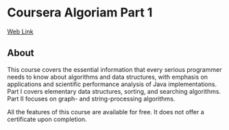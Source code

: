 # Coursera Algoriam Part 1 #
[Web Link](https://www.coursera.org/learn/algorithms-part1 "link")


## About ##
This course covers the essential information that every serious programmer needs to know about algorithms and data structures, with emphasis on applications and scientific performance analysis of Java implementations. Part I covers elementary data structures, sorting, and searching algorithms. Part II focuses on graph- and string-processing algorithms.

All the features of this course are available for free.  It does not offer a certificate upon completion.
